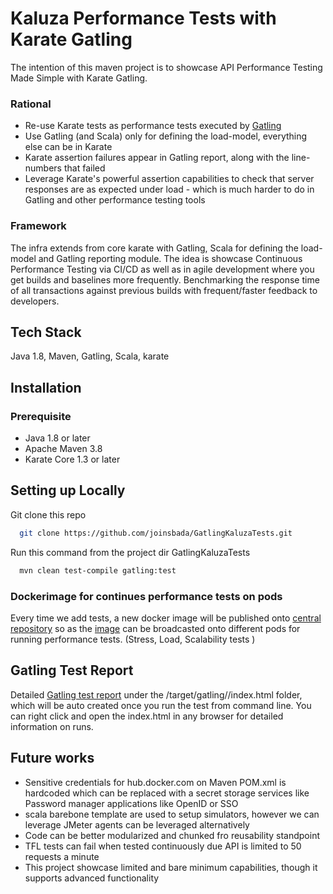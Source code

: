 # Kaluza Performance Tests with Karate Gatling
The intention of this maven project is to showcase API Performance Testing Made Simple with Karate Gatling.

### Rational
* Re-use Karate tests as performance tests executed by [Gatling](https://gatling.io)
* Use Gatling (and Scala) only for defining the load-model, everything else can be in Karate
* Karate assertion failures appear in Gatling report, along with the line-numbers that failed
* Leverage Karate's powerful assertion capabilities to check that server responses are as expected under load - which is much harder to do in Gatling and other performance testing tools

### Framework
The infra extends from core karate with Gatling, Scala for defining the load-model and Gatling reporting module. The idea is showcase Continuous Performance Testing via CI/CD as well as in agile development where you get builds and baselines more frequently. Benchmarking the response time of all transactions against previous builds with frequent/faster feedback to developers.

## Tech Stack
Java 1.8, Maven, Gatling, Scala, karate

## Installation
### Prerequisite
* Java 1.8 or later
* Apache Maven 3.8
* Karate Core 1.3 or later

## Setting up Locally

Git clone this repo
```bash
  git clone https://github.com/joinsbada/GatlingKaluzaTests.git
```

Run this command from the project dir GatlingKaluzaTests
```bash
  mvn clean test-compile gatling:test
```

### Dockerimage for continues performance tests on pods
Every time we add tests, a new docker image will be published onto [central repository](https://github.com/joinsbada/GatlingKaluzaTests/blob/main/src/test/java/mock/Screenshot%202022-09-24%20at%203.19.04%20PM.png) so as the [image](https://github.com/joinsbada/GatlingKaluzaTests/blob/main/Dockerfile) can be broadcasted onto different pods for running performance tests. (Stress, Load, Scalability tests )

## Gatling Test Report
Detailed [Gatling test report](https://github.com/joinsbada/GatlingKaluzaTests/blob/main/target/gatling/catskaratesimulation-20220924131355480.zip) under the /target/gatling/<runId>/index.html folder, which will be auto created once you run the test from command line.
You can right click and open the  index.html in any browser for detailed information on runs.


## Future works
* Sensitive credentials for hub.docker.com on Maven POM.xml is hardcoded which can be replaced with a secret storage services like Password manager applications like OpenID or SSO
* scala barebone template are used to setup simulators, however we can leverage JMeter agents can be leveraged alternatively
* Code can be better modularized and chunked fro reusability standpoint
* TFL tests can fail when tested continuously due API is limited to 50 requests a minute
* This project showcase limited and bare minimum capabilities, though it supports advanced functionality 


